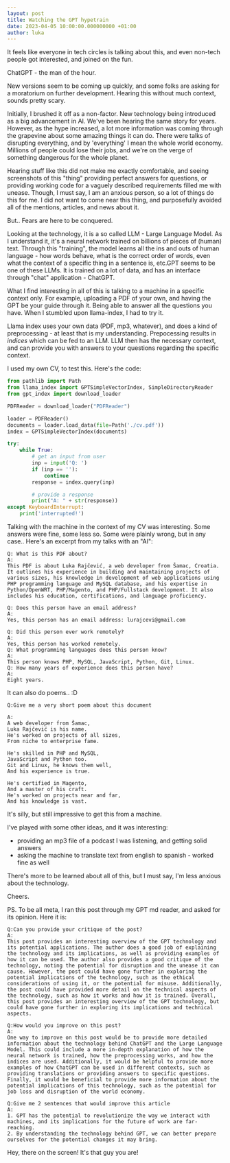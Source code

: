 ```yaml
---
layout: post
title: Watching the GPT hypetrain
date: 2023-04-05 10:00:00.000000000 +01:00
author: luka
---
```


It feels like everyone in tech circles is talking about this, and even non-tech people got interested, and joined on the fun.

ChatGPT - the man of the hour.

New versions seem to be coming up quickly, and some folks are asking for a moratorium on further development. Hearing this without much context, sounds pretty scary.

Initially, I brushed it off as a non-factor. New technology being introduced as a big advancement in AI. We've been hearing the same story for years. However, as the hype increased, a lot more information was coming through the grapevine about some amazing things it can do. There were talks of disrupting everything, and by 'everything' I mean the whole world economy. Millions of people could lose their jobs, and we're on the verge of something dangerous for the whole planet.

Hearing stuff like this did not make me exactly comfortable, and seeing screenshots of this "thing" providing perfect answers for questions, or providing working code for a vaguely described requirements filled me with unease. Though, I must say, I am an anxious person, so a lot of things do this for me. I did not want to come near this thing, and purposefully avoided all of the mentions, articles, and news about it.

But.. Fears are here to be conquered.

Looking at the technology, it is a so called LLM - Large Language Model. As I understand it, it's a neural network trained on billions of pieces of (human) text. Through this "training", the model learns all the ins and outs of human language - how words behave, what is the correct order of words, even what the context of a specific thing in a sentence is, etc.GPT seems to be one of these LLMs. It is trained on a lot of data, and has an interface through "chat" application - ChatGPT. 

What I find interesting in all of this is talking to a machine in a specific context only. For example, uploading a PDF of your own, and having the GPT be your guide through it. Being able to answer all the questions you have. When I stumbled upon llama-index, I had to try it.

Llama index uses your own data (PDF, mp3, whatever), and does a kind of preprocessing - at least that is my understanding. Prepocessing results in *indices* which can be fed to an LLM. LLM then has the necessary context, and can provide you with answers to your questions regarding the specific context.

I used my own CV, to test this. Here's the code:

```python
from pathlib import Path
from llama_index import GPTSimpleVectorIndex, SimpleDirectoryReader
from gpt_index import download_loader

PDFReader = download_loader("PDFReader")

loader = PDFReader()
documents = loader.load_data(file=Path('./cv.pdf'))
index = GPTSimpleVectorIndex(documents)

try:
	while True:
		# get an input from user
		inp = input('Q: ')
		if (inp == ''):
			continue
		response = index.query(inp)

		# provide a response
		print("A: " + str(response))
except KeyboardInterrupt:
	print('interrupted!')
```


Talking with the machine in the context of my CV was interesting. Some answers were fine, some less so. Some were plainly wrong, but in any case.. Here's an excerpt from my talks with an "AI":

```text
Q: What is this PDF about?
A: 
This PDF is about Luka Rajčević, a web developer from Šamac, Croatia. It outlines his experience in building and maintaining projects of various sizes, his knowledge in development of web applications using PHP programming language and MySQL database, and his expertise in Python/OpenWRT, PHP/Magento, and PHP/Fullstack development. It also includes his education, certifications, and language proficiency.

Q: Does this person have an email address?
A: 
Yes, this person has an email address: lurajcevi@gmail.com

Q: Did this person ever work remotely?
A: 
Yes, this person has worked remotely.
Q: What programming languages does this person know?
A: 
This person knows PHP, MySQL, JavaScript, Python, Git, Linux.
Q: How many years of experience does this person have?
A: 
Eight years.

```

It can also do poems.. :D

```text
Q:Give me a very short poem about this document                  

A: 
A web developer from Šamac,
Luka Rajčević is his name.
He's worked on projects of all sizes,
From niche to enterprise fame.

He's skilled in PHP and MySQL,
JavaScript and Python too.
Git and Linux, he knows them well,
And his experience is true.

He's certified in Magento,
And a master of his craft.
He's worked on projects near and far,
And his knowledge is vast.
```

It's silly, but still impressive to get this from a machine.

I've played with some other ideas, and it was interesting:
- providing an mp3 file of a podcast I was listening, and getting solid answers
- asking the machine to translate text from english to spanish - worked fine as well

There's more to be learned about all of this, but I must say, I'm less anxious about the technology.

Cheers.

PS. To be all meta, I ran this post through my GPT md reader, and asked for its opinion. Here it is:

```text
Q:Can you provide your critique of the post?
A: 
This post provides an interesting overview of the GPT technology and its potential applications. The author does a good job of explaining the technology and its implications, as well as providing examples of how it can be used. The author also provides a good critique of the technology, noting the potential for disruption and the unease it can cause. However, the post could have gone further in exploring the potential implications of the technology, such as the ethical considerations of using it, or the potential for misuse. Additionally, the post could have provided more detail on the technical aspects of the technology, such as how it works and how it is trained. Overall, this post provides an interesting overview of the GPT technology, but could have gone further in exploring its implications and technical aspects.

Q:How would you improve on this post?
A: 
One way to improve on this post would be to provide more detailed information about the technology behind ChatGPT and the Large Language Model. This could include a more in-depth explanation of how the neural network is trained, how the preprocessing works, and how the indices are used. Additionally, it would be helpful to provide more examples of how ChatGPT can be used in different contexts, such as providing translations or providing answers to specific questions. Finally, it would be beneficial to provide more information about the potential implications of this technology, such as the potential for job loss and disruption of the world economy.

Q:Give me 2 sentences that would improve this article
A: 
1. GPT has the potential to revolutionize the way we interact with machines, and its implications for the future of work are far-reaching. 
2. By understanding the technology behind GPT, we can better prepare ourselves for the potential changes it may bring.

```

Hey, there on the screen! It's that guy you are!